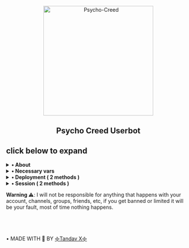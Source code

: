 <p align="center">
    <a href="https://github.com/THETORNADOTEAM/Psycho-Creed">
        <img src="main/core/resources/images/tron-round.png" height="300" width="300" alt="Psycho-Creed">
    </a>
</p>

<h2 align="center">Psycho Creed Userbot</h2> 


<h2>click below to expand</h2>

<details>
    <summary><b>• About</b></summary>

<br></br>
**This is a telegram userbot which is written in pure python language and it is based on Dan's** [pyrogram](https://github.com/pyrogram/pyrogram) **library.**

**Now let's understand what is a userbot ?**

**A userbot is simple program to automate your telegram account. Userbots are same as telegram bots.**
**the difference is that all the functionality & features of a bot is provided in a telegram user account.**

**You might be thinking, what can a userbot do ? well userbots can do a lots of things for example downloading a video/audio from 
YouTube, making telegram stickers, stopping unknown users from messaging us, image processing, etc. A userbot is not limited 
to its features it can be extended more and more, it can do more beyond its limits.**

</details>


<details>
    <summary>
        <b>• Necessary vars</b>
    </summary>
<br></br>

<p><blockquote>API_ID</blockquote></p>
get this value from https://my.telegram.org

<p><blockquote>API_HASH</blockquote></p>
get this value from https://my.telegram.org

<p><blockquote>SESSION</blockquote></p>
create session from session methods given below 

<p><blockquote>TRIGGER</blockquote></p>
by default its dot (.) 
change it to any single symbol you like

<p><blockquote>LOG_CHAT</blockquote></p>
make a private group and get its chat id

<p><blockquote>TIME_ZONE</blockquote></p>
by default its Asia/Kolkata, change it 
your time zone

<p><blockquote>BOT_TOKEN</blockquote></p>
create a bot at https://t.me/BotFather 
and get its bot token

</details>


<details>
    <summary><b>• Deployment ( 2 methods )</b></summary>

<br></br>

<b>1. Deploy on Heroku</b>

[![Deploy](https://www.herokucdn.com/deploy/button.svg)](https://heroku.com/deploy)

---

<br></br>

<b>2. Deploy on Termux</b>

1. Install ubuntu in termux ~ ```curl https://raw.githubusercontent.com/AndronixApp/AndronixOrigin/master/repo-fix.sh > repo.sh && chmod +x repo.sh && bash repo.sh && pkg update -y && pkg install wget curl proot tar -y && wget https://raw.githubusercontent.com/AndronixApp/AndronixOrigin/master/Installer/Ubuntu20/ubuntu20.sh -O ubuntu20.sh && chmod +x ubuntu20.sh && bash ubuntu20.sh```

2. start ubuntu ~ ```start-ubuntu20.sh```

3. Install git & nano ~ ```apt-get install git nano```

4. clone repo ~ ```git clone https://github.com/TronUb/Tron.git```

5. change directory ~ ```cd Tron```

6. create & fill all configs details in config file ~ ```nano config.txt``` 

7. ```bash start.sh``` or ```./start.sh```


<b>Note:</b> you have to add key & values in config.txt file same 

---

<br></br>
</details>

<details>
<summary><b>• Session ( 2 methods )</b></summary>


---

<br></br>

<b>2. Termux method</b>

* Run the given command in termux

*  ```apt update && apt upgrade && pkg install python3 git && cd $HOME && git clone https://github.com/TronUb/Tron.git && cd Tron && python3 session.py```

---

<br></br>
</details>

<b>Warning ⚠️</b>: I will not be responsible for anything that happens with your account, channels, groups, friends, etc, if you get banned or limited it will be your fault, most of time nothing happens.

<br></br>

• MADE WITH 🎉 BY [࿇Tandav X࿇](https://t.me/TANDAV_X)

